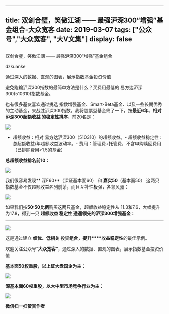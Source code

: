 
---
title:   双剑合璧，笑傲江湖 —— 最强沪深300“增强”基金组合-大众宽客
date: 2019-03-07
tags: ["公众号","大众宽客", "大V文集"]
display: false
---


## 



双剑合璧，笑傲江湖 —— 最强沪深300“增强”基金组合




dzkuanke




通过深入的数据、直观的图表，展示指数基金投资价值


避免跑输沪深300指数的最简单方法是什么<h-char unicode="ff1f" class="biaodian cjk bd-end bd-jiya">？</h-char>买费用最低的 易方达沪深300(510310)指数基金。



也有很多基友喜欢通过挑选 指数增强基金<h-char unicode="3001" class="biaodian cjk bd-end bd-cop bd-hangable bd-jiya"><h-inner>、</h-inner></h-char>Smart-Beta基金<h-char unicode="3001" class="biaodian cjk bd-end bd-cop bd-hangable bd-jiya"><h-inner>、</h-inner></h-char>以及一些长期优秀的主动基金<h-char unicode="ff0c" class="biaodian cjk bd-end bd-cop bd-hangable bd-jiya"><h-inner>，</h-inner></h-char>来战胜沪深300指数<h-char unicode="3002" class="biaodian cjk bd-end bd-cop bd-hangable bd-jiya"><h-inner>。</h-inner></h-char>我将股票型基金筛了一下<h-char unicode="ff0c" class="biaodian cjk bd-end bd-cop bd-hangable bd-jiya"><h-inner>，</h-inner></h-char>按**最近6年**<h-char unicode="3001" class="biaodian cjk bd-end bd-cop bd-hangable bd-jiya"><h-inner>**、**</h-inner></h-char>**相对沪深300超额收益 的稳定性排序**<h-char unicode="ff0c" class="biaodian cjk bd-end bd-cop bd-hangable bd-jiya"><h-inner>，</h-inner></h-char>前20名是<h-char unicode="ff1a" class="biaodian cjk bd-end bd-jiya"><h-inner>：</h-inner></h-char>

<h-char unicode="ff1a" class="biaodian cjk bd-end bd-jiya"><h-inner></h-inner></h-char>

<img class="" data-copyright="0" data-ratio="0.7909967845659164" data-s="300,640" src="https://mmbiz.qpic.cn/mmbiz_png/PKw3FQPmhIhEfTkgSoaQwdKJ5ICt9m8NwKsXlexWh6oiaDObExkhJZRSaEgXduZrRb7Y2zyJS8eZfbueNSgE6jg/640?wx_fmt=png" data-type="png" data-w="1244" style=""/>

<h-char unicode="ff1a" class="biaodian cjk bd-end bd-jiya"><h-inner></h-inner></h-char>
- 超额收益<h-char unicode="ff1a" class="biaodian cjk bd-end bd-jiya">：</h-char>相对 易方达沪深300<h-char unicode="ff08" class="biaodian cjk bd-open bd-jiya">（</h-char>510310<h-char unicode="ff09" class="biaodian cjk bd-close bd-end bd-jiya">）</h-char>的超额收益<h-char unicode="3002" class="biaodian cjk bd-end bd-cop bd-hangable bd-jiya">。</h-char>- 超额收益稳定性<h-char unicode="ff1a" class="biaodian cjk bd-end bd-jiya">：</h-char>总超额收益/年超额收益波动率<h-char unicode="3002" class="biaodian cjk bd-end bd-cop bd-hangable bd-jiya">。</h-char>- 费用<h-char unicode="ff1a" class="biaodian cjk bd-end bd-jiya">：</h-char>管理费+托管费<h-char unicode="ff0c" class="biaodian cjk bd-end bd-cop bd-hangable bd-jiya">，</h-char>不含申购赎回费用（已排除费用&gt;1.5的基金）


**总超额收益排名前10**<h-char unicode="ff1a" class="biaodian cjk bd-end bd-jiya"><h-inner>**：**</h-inner></h-char>

<img class="" data-copyright="0" data-ratio="0.42601626016260163" data-s="300,640" src="https://mmbiz.qpic.cn/mmbiz_png/PKw3FQPmhIhEfTkgSoaQwdKJ5ICt9m8NEJ94kA3pTuc5VjcsaWJ2CPsEWsxyfNnB1SxIkc21K9eaicYeCD4cmqQ/640?wx_fmt=png" data-type="png" data-w="1230" style=""/>



我们很容易发现** 深F60**（深证基本面60）&nbsp;和 **嘉实50**（基本面50）&nbsp;这两只指数基金不仅超额收益名列前茅<h-char unicode="ff0c" class="biaodian cjk bd-end bd-cop bd-hangable bd-jiya"><h-inner>，</h-inner></h-char>而且互补性极强<h-char unicode="ff0c" class="biaodian cjk bd-end bd-cop bd-hangable bd-jiya"><h-inner>，</h-inner></h-char>各领风骚<h-char unicode="ff1a" class="biaodian cjk bd-end bd-jiya"><h-inner>：</h-inner></h-char>



<h-char unicode="ff1a" class="biaodian cjk bd-end bd-jiya"><h-inner></h-inner></h-char>

<img class="" data-copyright="0" data-ratio="0.15581854043392504" data-s="300,640" src="https://mmbiz.qpic.cn/mmbiz_png/PKw3FQPmhIhEfTkgSoaQwdKJ5ICt9m8NqeYrXZUpvxNib1tNIAphicqPHgzMzKMgTKJ43AnAPoym6E5CCO6xf3eg/640?wx_fmt=png" data-type="png" data-w="1014" style=""/>

如果我们按**50:50比例**购买这两只基金<h-char unicode="ff0c" class="biaodian cjk bd-end bd-cop bd-hangable bd-jiya"><h-inner>，超额收益稳定性从 11.3和7.6，大幅提升为17.8，</h-inner></h-char>得到一只 **超额收益 稳定性 遥遥领先的沪深300增强基金：**

****

<img class="" data-copyright="0" data-ratio="0.4297385620915033" data-s="300,640" src="https://mmbiz.qpic.cn/mmbiz_png/PKw3FQPmhIhEfTkgSoaQwdKJ5ICt9m8NQPyOIicv4rZiaiau2vsZp4tgFm0SnqK6yEia8gSQyonHfQxU2yUPXAyn5A/640?wx_fmt=png" data-type="png" data-w="1224" style=""/>



这是通过建立&nbsp;**绩优**<h-char unicode="3001" class="biaodian cjk bd-end bd-cop bd-hangable bd-jiya"><h-inner>**、**</h-inner></h-char>**低相关**&nbsp;投资**组合**<h-char unicode="ff0c" class="biaodian cjk bd-end bd-cop bd-hangable bd-jiya"><h-inner>**，**</h-inner></h-char>**提升****收益稳定性**的最佳示例<h-char unicode="3002" class="biaodian cjk bd-end bd-cop bd-hangable bd-jiya"><h-inner>。</h-inner></h-char>

<h-char unicode="ff08" class="biaodian cjk bd-open bd-jiya"><h-inner></h-inner></h-char>

欢迎关注公众号<h-char unicode="201c" class="biaodian cjk bd-open punct">“</h-char>**大众宽客**<h-char unicode="201d" class="biaodian cjk bd-close bd-end punct">**”**</h-char><h-char unicode="ff0c" class="biaodian cjk bd-end bd-cop bd-hangable bd-jiya"><h-inner>，</h-inner></h-char>通过深入的数据<h-char unicode="3001" class="biaodian cjk bd-end bd-cop bd-hangable bd-jiya"><h-inner>、</h-inner></h-char>直观的图表<h-char unicode="ff0c" class="biaodian cjk bd-end bd-cop bd-hangable bd-jiya"><h-inner>，</h-inner></h-char>展示指数基金投资价值



**基本面50权重股，以上证大盘国企为主：**

<img class="" data-copyright="0" data-ratio="0.6245421245421245" data-s="300,640" src="https://mmbiz.qpic.cn/mmbiz_png/PKw3FQPmhIhEfTkgSoaQwdKJ5ICt9m8NzkKeDYWqIuomcqulx9aa6LSC0DT5KWWdqhs5PApuqN5yg0FkYjHhjg/640?wx_fmt=png" data-type="png" data-w="1092" style=""/>



**深基本面60权重股，以大中型市场竞争行业为主：**

<img class="" data-copyright="0" data-ratio="0.6336996336996337" data-s="300,640" src="https://mmbiz.qpic.cn/mmbiz_png/PKw3FQPmhIhEfTkgSoaQwdKJ5ICt9m8N5PribwOydUcGnmGM5ibsPBlXXa26ta584LJWgnax9tPtsCPJSsqiczvxg/640?wx_fmt=png" data-type="png" data-w="1092" style=""/>




**微信扫一扫赞赏作者**













